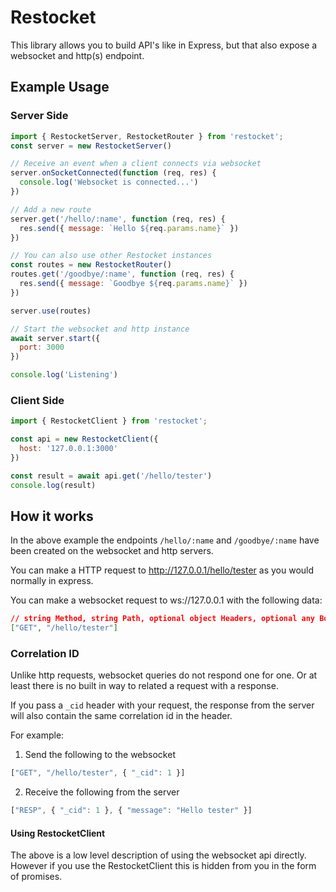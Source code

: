 # Restocket
This library allows you to build API's like in Express, but that also expose a websocket and http(s) endpoint.

## Example Usage
### Server Side
```javascript
import { RestocketServer, RestocketRouter } from 'restocket';
const server = new RestocketServer()

// Receive an event when a client connects via websocket
server.onSocketConnected(function (req, res) {
  console.log('Websocket is connected...')
})

// Add a new route
server.get('/hello/:name', function (req, res) {
  res.send({ message: `Hello ${req.params.name}` })
})

// You can also use other Restocket instances
const routes = new RestocketRouter()
routes.get('/goodbye/:name', function (req, res) {
  res.send({ message: `Goodbye ${req.params.name}` })
})

server.use(routes)

// Start the websocket and http instance
await server.start({
  port: 3000
})

console.log('Listening')
```

### Client Side
```javascript
import { RestocketClient } from 'restocket';

const api = new RestocketClient({
  host: '127.0.0.1:3000'
})

const result = await api.get('/hello/tester')
console.log(result)
```

## How it works
In the above example the endpoints `/hello/:name` and `/goodbye/:name` have been created on the websocket and http servers.

You can make a HTTP request to http://127.0.0.1/hello/tester as you would normally in express.

You can make a websocket request to ws://127.0.0.1 with the following data:
```json
// string Method, string Path, optional object Headers, optional any Body
["GET", "/hello/tester"]
```

### Correlation ID
Unlike http requests, websocket queries do not respond one for one. Or at least there is no built in way to related a request with a response.

If you pass a `_cid` header with your request, the response from the server will also contain the same correlation id in the header.

For example:

1. Send the following to the websocket
```javascript
["GET", "/hello/tester", { "_cid": 1 }]
```

2. Receive the following from the server
```javascript
["RESP", { "_cid": 1 }, { "message": "Hello tester" }]
```

#### Using RestocketClient
The above is a low level description of using the websocket api directly. However if you use the RestocketClient this is hidden from you in the form of promises.
